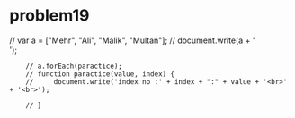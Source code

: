 # problem19
  // var a = ["Mehr", "Ali", "Malik", "Multan"];
        // document.write(a + '<br>');


        // a.forEach(paractice);
        // function paractice(value, index) {
        //     document.write('index no :' + index + ":" + value + '<br>' + '<br>');

        // }

